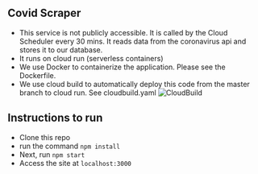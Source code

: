## Covid Scraper
- This service is not publicly accessible. It is called by the Cloud Scheduler every 30 mins. It reads data from the coronavirus api and stores it to our database.
- It runs on cloud run (serverless containers)
- We use Docker to containerize the application. Please see the Dockerfile.
- We use cloud build to automatically deploy this code from the master branch to cloud run. See cloudbuild.yaml
![CloudBuild](https://i.ibb.co/sQmmzMZ/covid-cicd.png)

## Instructions to run
- Clone this repo
- run the command `npm install`
- Next, run `npm start`
- Access the site at `localhost:3000`